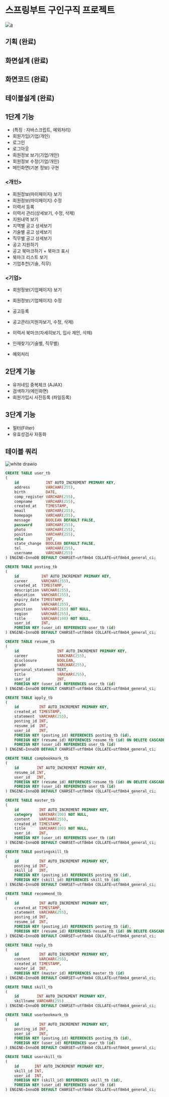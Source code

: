 # 스프링부트 구인구직 프로젝트

[![a](http://img.youtube.com/vi/vgm5Nlc0bks/0.jpg)](https://www.youtube.com/watch?v=vgm5Nlc0bks?t=0s)

## 기획 (완료)

## 화면설계 (완료)

## 화면코드 (완료)

## 테이블설계 (완료)

## 1단계 기능

- (특징 : 자바스크립트, 예외처리)
- 회원가입(기업/개인)
- 로그인
- 로그아웃
- 회원정보 보기(기업/개인)
- 회원정보 수정(기업/개인)
- 메인화면(기본 정보) 구현

### <개인>

- 회원정보(마이페이지) 보기
- 회원정보(마이페이지) 수정
- 이력서 등록
- 이력서 관리(상세보기, 수정, 삭제)
- 지원내역 보기
- 지역별 공고 상세보기
- 기술별 공고 상세보기
- 직무별 공고 상세보기
- 공고 지원하기
- 공고 북마크하기 + 북마크 표시
- 북마크 리스트 보기
- 기업추천(기술, 직무)

### <기업>

- 회원정보(기업페이지) 보기
- 회원정보(기업페이지) 수정
- 공고등록
- 공고관리(지원자보기, 수정, 삭제)
- 이력서 북마크(자세히보기, 입사 제안, 삭제)
- 인재찾기(기술별, 직무별)

- 예외처리

## 2단계 기능

- 유저네임 중복체크 (AJAX)
- 검색하기(메인화면)
- 회원가입시 사진등록 (파일등록)

## 3단계 기능

- 필터(Filter)
- 유효성검사 자동화

## 테이블 쿼리

![white drawio](https://github.com/Merhong/springboot-board-teamproject/assets/135561696/e0ff2d10-251e-4bad-b9b2-80a87dffbf5a)


```sql
CREATE TABLE user_tb
(
    id            INT AUTO_INCREMENT PRIMARY KEY,
    address       VARCHAR(255),
    birth         DATE,
    comp_register VARCHAR(255),
    compname      VARCHAR(255),
    created_at    TIMESTAMP,
    email         VARCHAR(255),
    homepage      VARCHAR(255),
    message       BOOLEAN DEFAULT FALSE,
    password      VARCHAR(255),
    photo         VARCHAR(255),
    position      VARCHAR(255),
    role          INT,
    state_change  BOOLEAN DEFAULT FALSE,
    tel           VARCHAR(255),
    username      VARCHAR(255)
) ENGINE=InnoDB DEFAULT CHARSET=utf8mb4 COLLATE=utf8mb4_general_ci;

CREATE TABLE posting_tb
(
    id          INT AUTO_INCREMENT PRIMARY KEY,
    career      VARCHAR(255),
    created_at  TIMESTAMP,
    description VARCHAR(255),
    education   VARCHAR(255),
    expiry_date TIMESTAMP,
    photo       VARCHAR(255),
    position    VARCHAR(255) NOT NULL,
    region      VARCHAR(255),
    title       VARCHAR(100) NOT NULL,
    user_id     INT,
    FOREIGN KEY (user_id) REFERENCES user_tb (id)
) ENGINE=InnoDB DEFAULT CHARSET=utf8mb4 COLLATE=utf8mb4_general_ci;

CREATE TABLE resume_tb
(
    id                 INT AUTO_INCREMENT PRIMARY KEY,
    career             VARCHAR(255),
    disclosure         BOOLEAN,
    grade              VARCHAR(255),
    personal_statement TEXT,
    title              VARCHAR(255),
    user_id            INT,
    FOREIGN KEY (user_id) REFERENCES user_tb (id)
) ENGINE=InnoDB DEFAULT CHARSET=utf8mb4 COLLATE=utf8mb4_general_ci;

CREATE TABLE apply_tb
(
    id         INT AUTO_INCREMENT PRIMARY KEY,
    created_at TIMESTAMP,
    statement  VARCHAR(255),
    posting_id INT,
    resume_id  INT,
    user_id    INT,
    FOREIGN KEY (posting_id) REFERENCES posting_tb (id),
    FOREIGN KEY (resume_id) REFERENCES resume_tb (id) ON DELETE CASCADE,
    FOREIGN KEY (user_id) REFERENCES user_tb (id)
) ENGINE=InnoDB DEFAULT CHARSET=utf8mb4 COLLATE=utf8mb4_general_ci;

CREATE TABLE compbookmark_tb
(
    id        INT AUTO_INCREMENT PRIMARY KEY,
    resume_id INT,
    user_id   INT,
    FOREIGN KEY (resume_id) REFERENCES resume_tb (id) ON DELETE CASCADE,
    FOREIGN KEY (user_id) REFERENCES user_tb (id)
) ENGINE=InnoDB DEFAULT CHARSET=utf8mb4 COLLATE=utf8mb4_general_ci;

CREATE TABLE master_tb
(
    id         INT AUTO_INCREMENT PRIMARY KEY,
    category   VARCHAR(100) NOT NULL,
    content    VARCHAR(255),
    created_at TIMESTAMP,
    title      VARCHAR(100) NOT NULL,
    user_id    INT,
    FOREIGN KEY (user_id) REFERENCES user_tb (id)
) ENGINE=InnoDB DEFAULT CHARSET=utf8mb4 COLLATE=utf8mb4_general_ci;

CREATE TABLE postingskill_tb
(
    id         INT AUTO_INCREMENT PRIMARY KEY,
    posting_id INT,
    skill_id   INT,
    FOREIGN KEY (posting_id) REFERENCES posting_tb (id),
    FOREIGN KEY (skill_id) REFERENCES skill_tb (id)
) ENGINE=InnoDB DEFAULT CHARSET=utf8mb4 COLLATE=utf8mb4_general_ci;

CREATE TABLE recommend_tb
(
    id         INT AUTO_INCREMENT PRIMARY KEY,
    created_at TIMESTAMP,
    statement  VARCHAR(255),
    posting_id INT,
    resume_id  INT,
    FOREIGN KEY (posting_id) REFERENCES posting_tb (id),
    FOREIGN KEY (resume_id) REFERENCES resume_tb (id) ON DELETE CASCADE
) ENGINE=InnoDB DEFAULT CHARSET=utf8mb4 COLLATE=utf8mb4_general_ci;

CREATE TABLE reply_tb
(
    id         INT AUTO_INCREMENT PRIMARY KEY,
    content    VARCHAR(255),
    created_at TIMESTAMP,
    master_id  INT,
    FOREIGN KEY (master_id) REFERENCES master_tb (id)
) ENGINE=InnoDB DEFAULT CHARSET=utf8mb4 COLLATE=utf8mb4_general_ci;

CREATE TABLE skill_tb
(
    id        INT AUTO_INCREMENT PRIMARY KEY,
    skillname VARCHAR(255)
) ENGINE=InnoDB DEFAULT CHARSET=utf8mb4 COLLATE=utf8mb4_general_ci;

CREATE TABLE userbookmark_tb
(
    id         INT AUTO_INCREMENT PRIMARY KEY,
    posting_id INT,
    user_id    INT,
    FOREIGN KEY (posting_id) REFERENCES posting_tb (id),
    FOREIGN KEY (user_id) REFERENCES user_tb (id)
) ENGINE=InnoDB DEFAULT CHARSET=utf8mb4 COLLATE=utf8mb4_general_ci;

CREATE TABLE userskill_tb
(
    id       INT AUTO_INCREMENT PRIMARY KEY,
    skill_id INT,
    user_id  INT,
    FOREIGN KEY (skill_id) REFERENCES skill_tb (id),
    FOREIGN KEY (user_id) REFERENCES user_tb (id)
) ENGINE=InnoDB DEFAULT CHARSET=utf8mb4 COLLATE=utf8mb4_general_ci;

```
